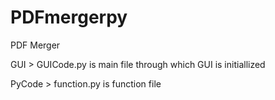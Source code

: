 # PDFmergerpy

PDF Merger

GUI > GUICode.py is main file through which GUI is initiallized

PyCode > function.py is function file


